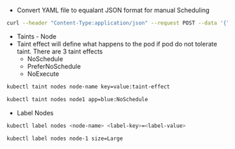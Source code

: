 - Convert YAML file to equalant JSON format for manual Scheduling
```sh
curl --header "Content-Type:application/json" --request POST --data '{"apiVersion":"v1", "kind": "Binding" ...} http://$SERVER/api/v1/namespaces/default/pods/$PODNAME/binding/
```
- Taints - Node
- Taint effect will define what happens to the pod if pod do not tolerate taint. There are 3 taint effects
    - NoSchedule
    - PreferNoSchedule
    - NoExecute
```sh
kubectl taint nodes node-name key=value:taint-effect
```
```sh
kubectl taint nodes node1 app=blue:NoSchedule
```
- Label Nodes
```sh
kubectl label nodes <node-name> <label-key>=<label-value>
```
```sh
kubectl label nodes node-1 size=Large
```